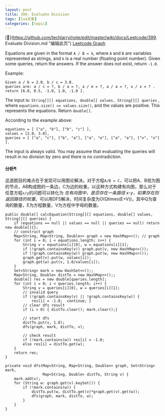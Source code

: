 ```yaml
---
layout: post
title: 399. Evaluate Division 
tags: [lua文章]
categories: [topic]
---
```

[](https://github.com/techlarry/note/edit/master/wiki/docs/Leetcode/399.
Evaluate Division.md "编辑此页") [ Leetcode
](https://techlarry.github.io/tags/Leetcode/) [ Graph
](https://techlarry.github.io/tags/Graph/)

Equations are given in the format `A / B = k`, where `A` and `B` are variables
represented as strings, and `k` is a real number (floating point number).
Given some queries, return the answers. If the answer does not exist, return
`-1.0`.

Example:

    
    
    Given a / b = 2.0, b / c = 3.0. 
    queries are: a / c = ?, b / a = ?, a / e = ?, a / a = ?, x / x = ? . 
    return [6.0, 0.5, -1.0, 1.0, -1.0 ].
    

The input is: `String[][] equations, double[] values, String[][] queries` ,
where `equations.size() == values.size()`, and the values are positive. This
represents the equations. Return `double[]`.

According to the example above:

    
    
    equations = [ ["a", "b"], ["b", "c"] ],
    values = [2.0, 3.0],
    queries = [ ["a", "c"], ["b", "a"], ["a", "e"], ["a", "a"], ["x", "x"] ]. 
    

The input is always valid. You may assume that evaluating the queries will
result in no division by zero and there is no contradiction.

#### 分析¶

这道题目的难点在于发现可以用图论解决。对于方程`A/B =
C`，可以把A、B视为图的节点，AB构成图的一条边，C为边的权重。以这种方式构建有向图，那么对于任意方程`x/y`的问题可以转化为
_在有向图中，是否存在一条路径
x-y，如果存在则返回路径的权重_。可以用DFS解决，时间复杂度为O(Qtimes(E+V))，其中Q为查询的数量，E为方程数量，V为方程中字母的数量。

    
    
    public double[] calcEquation(String[][] equations, double[] values, String[][] queries) {
        if (equations == null || values == null || queries == null) return new double[]{};
        // construct graph
        Map<String, Map<String, Double>> graph = new HashMap<>(); // graph
        for (int i = 0; i < equations.length; i++) {
            String v = equations[i][0], w = equations[i][1];
            if (!graph.containsKey(v)) graph.put(v, new HashMap<>());
            if (!graph.containsKey(w)) graph.put(w, new HashMap<>());
            graph.get(v).put(w, values[i]);
            graph.get(w).put(v, 1.0/values[i]);
        }
        Set<String> mark = new HashSet<>();;
        Map<String, Double> distTo = new HashMap<>();;
        double[] res = new double[queries.length];
        for (int i = 0; i < queries.length; i++) {
            String v = queries[i][0], w = queries[i][1];
            // invalid query
            if (!graph.containsKey(v) || !graph.containsKey(w)) {
                res[i] = -1.0;  continue; }
            // clear dfs result
            if (i > 0) { distTo.clear(); mark.clear();}
    
            // start dfs
            distTo.put(v, 1.0);
            dfs(graph, mark, distTo, v);
    
            // check result
            if (!mark.contains(w)) res[i] = -1.0;
            else res[i] = distTo.get(w);
        }
        return res;
    }
    
    private void dfs(Map<String, Map<String, Double>> graph, Set<String> mark,
                     Map<String, Double> distTo, String v) {
        mark.add(v);
        for (String w: graph.get(v).keySet()) {
            if (!mark.contains(w)) {
                distTo.put(w, distTo.get(v)*graph.get(v).get(w));
                dfs(graph, mark, distTo, w);
            }
        }
    }